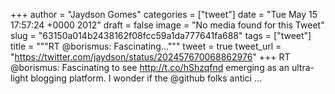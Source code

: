 
+++
author = "Jaydson Gomes"
categories = ["tweet"]
date = "Tue May 15 17:57:24 +0000 2012"
draft = false
image = "No media found for this Tweet"
slug = "63150a014b2438162f08fcc59a1da777641fa688"
tags = ["tweet"]
title = """RT @borismus: Fascinating..."""
tweet = true
tweet_url = "https://twitter.com/jaydson/status/202457670068862976"
+++
RT @borismus: Fascinating to see http://t.co/hShzqfnd emerging as an ultra-light blogging platform. I wonder if the @github folks antici ...

